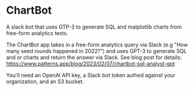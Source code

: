 # ChartBot

A slack bot that uses GTP-3 to generate SQL and matplotlib charts from free-form analytics texts.

The ChartBot app takes in a free-form analytics query via Slack (e.g "How many seed rounds happened in 
2022?") and uses GPT-3 to generate SQL and or charts and return the answer via Slack. See blog post 
for details: https://www.patterns.app/blog/2023/02/07/chartbot-sql-analyst-gpt

You'll need an OpenAI API key, a Slack bot token authed against your organization, and an S3 bucket.
